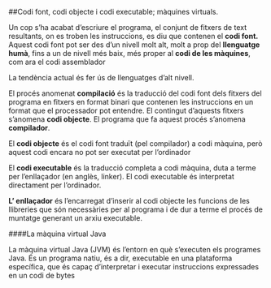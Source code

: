 ##Codi font, codi objecte i codi executable; màquines virtuals.

Un cop s’ha acabat d’escriure el programa, el conjunt de fitxers de text resultants, on es troben les instruccions, es diu que contenen el **codi font.** Aquest codi font pot ser des d’un nivell molt alt, molt a prop del **llenguatge humà**, fins a un de nivell més baix, més proper al **codi de les màquines**, com ara el codi assemblador

La tendència actual és fer ús de llenguatges d’alt nivell.

El procés anomenat **compilació** és la traducció del codi font dels fitxers del programa en fitxers en format binari que contenen les instruccions en un format que el processador pot entendre. El contingut d’aquests fitxers s’anomena **codi objecte**. El programa que fa aquest procés s’anomena **compilador**.

El **codi objecte** és el codi font traduït (pel compilador) a codi màquina, però aquest codi encara no pot ser executat per l’ordinador

El **codi executable** és la traducció completa a codi màquina, duta a terme per l’enllaçador (en anglès, linker). El codi executable és interpretat directament per l’ordinador.

**L’ enllaçador** és l’encarregat d’inserir al codi objecte les funcions de les llibreries que són necessàries per al programa i de dur a terme el procés de muntatge generant un arxiu executable.

####La màquina virtual Java 

La màquina virtual Java (JVM) és l’entorn en què s’executen els programes Java.
És un programa natiu, és a dir, executable en una plataforma específica, que és
capaç d’interpretar i executar instruccions expressades en un codi de bytes
